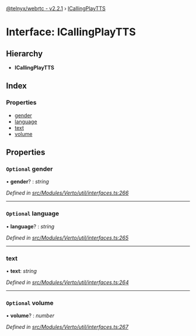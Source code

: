 [@telnyx/webrtc - v2.2.1](../README.md) › [ICallingPlayTTS](icallingplaytts.md)

# Interface: ICallingPlayTTS

## Hierarchy

* **ICallingPlayTTS**

## Index

### Properties

* [gender](icallingplaytts.md#optional-gender)
* [language](icallingplaytts.md#optional-language)
* [text](icallingplaytts.md#text)
* [volume](icallingplaytts.md#optional-volume)

## Properties

### `Optional` gender

• **gender**? : *string*

*Defined in [src/Modules/Verto/util/interfaces.ts:266](https://github.com/team-telnyx/webrtc/blob/8cdca06/packages/js/src/Modules/Verto/util/interfaces.ts#L266)*

___

### `Optional` language

• **language**? : *string*

*Defined in [src/Modules/Verto/util/interfaces.ts:265](https://github.com/team-telnyx/webrtc/blob/8cdca06/packages/js/src/Modules/Verto/util/interfaces.ts#L265)*

___

###  text

• **text**: *string*

*Defined in [src/Modules/Verto/util/interfaces.ts:264](https://github.com/team-telnyx/webrtc/blob/8cdca06/packages/js/src/Modules/Verto/util/interfaces.ts#L264)*

___

### `Optional` volume

• **volume**? : *number*

*Defined in [src/Modules/Verto/util/interfaces.ts:267](https://github.com/team-telnyx/webrtc/blob/8cdca06/packages/js/src/Modules/Verto/util/interfaces.ts#L267)*
